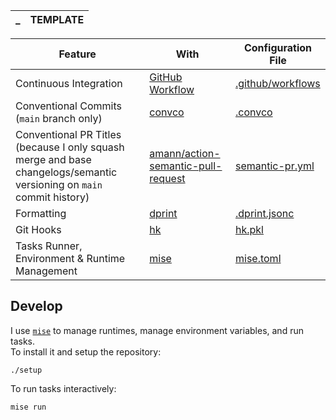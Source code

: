 | _ | TEMPLATE |
| - | -------- |

| Feature                                                                                                               | With                                                                                         | Configuration File                                     |
| --------------------------------------------------------------------------------------------------------------------- | -------------------------------------------------------------------------------------------- | ------------------------------------------------------ |
| Continuous Integration                                                                                                | [GitHub Workflow](https://docs.github.com/en/actions/using-workflows)                        | [.github/workflows](./.github/workflows)               |
| Conventional Commits (`main` branch only)                                                                             | [convco](https://github.com/convco/convco)                                                   | [.convco](./.convco)                                   |
| Conventional PR Titles (because I only squash merge and base changelogs/semantic versioning on `main` commit history) | [amann/action-semantic-pull-request](https://github.com/amannn/action-semantic-pull-request) | [semantic-pr.yml](./.github/workflows/semantic-pr.yml) |
| Formatting                                                                                                            | [dprint](https://dprint.dev/)                                                                | [.dprint.jsonc](./.biome.json)                         |
| Git Hooks                                                                                                             | [hk](https://hk.jdx.dev/)                                                                    | [hk.pkl](./hk.pkl)                                     |
| Tasks Runner, Environment & Runtime Management                                                                        | [mise](https://mise.dev/)                                                                    | [mise.toml](./mise.toml)                               |

## Develop

I use [`mise`](https://mise.jdx.dev) to manage runtimes, manage environment variables, and run tasks.\
To install it and setup the repository:

```commandline
./setup
```

To run tasks interactively:

```commandline
mise run
```
